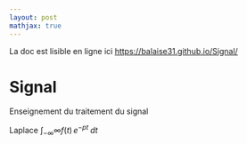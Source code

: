 ```yaml
---
layout: post
mathjax: true
---
```


La doc est lisible en ligne ici https://balaise31.github.io/Signal/

# Signal
Enseignement du traitement du signal

Laplace $\int_{-\infty}{\infty}{f(t)\,e^{-pt}\;dt}$
